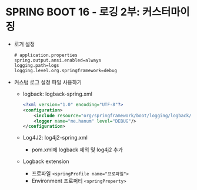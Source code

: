# SPRING BOOT 16 - 로깅 2부: 커스터마이징



* 로거 설정

  ```
  # application.properties
  spring.output.ansi.enabled=always
  logging.path=logs
  logging.level.org.springframework=debug
  ```

* 커스텀 로그 설정 파일 사용하기

  * logback: logback-spring.xml

    ```xml
    <?xml version="1.0" encoding="UTF-8"?>
    <configuration>
    	<include resource="org/springframework/boot/logging/logback/base.xml"/>
    	<logger name="me.hanum" level="DEBUG"/>
    </configuration>
    ```

  * Log4J2: log4j2-spring.xml

    * pom.xml에 logback 제외 및 log4j2 추가

  

  * Logback extension
    * 프로파일 `<springProfile name="프로파일">`
    * Environment 프로퍼티 `<springProperty>`



